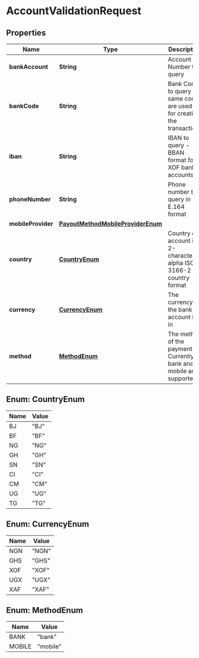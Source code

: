 

# AccountValidationRequest

## Properties

Name | Type | Description | Notes
------------ | ------------- | ------------- | -------------
**bankAccount** | **String** | Account Number to query |  [optional]
**bankCode** | **String** | Bank Code to query - same codes are used as for creating the transactions |  [optional]
**iban** | **String** | IBAN to query - BBAN format for XOF bank accounts |  [optional]
**phoneNumber** | **String** | Phone number to query in E.164 format |  [optional]
**mobileProvider** | [**PayoutMethodMobileProviderEnum**](PayoutMethodMobileProviderEnum.md) |  |  [optional]
**country** | [**CountryEnum**](#CountryEnum) | Country of account in 2-character alpha ISO 3166-2 country format | 
**currency** | [**CurrencyEnum**](#CurrencyEnum) | The currency the bank account is in | 
**method** | [**MethodEnum**](#MethodEnum) | The method of the payment. Currently bank and mobile are supported | 



## Enum: CountryEnum

Name | Value
---- | -----
BJ | &quot;BJ&quot;
BF | &quot;BF&quot;
NG | &quot;NG&quot;
GH | &quot;GH&quot;
SN | &quot;SN&quot;
CI | &quot;CI&quot;
CM | &quot;CM&quot;
UG | &quot;UG&quot;
TG | &quot;TG&quot;



## Enum: CurrencyEnum

Name | Value
---- | -----
NGN | &quot;NGN&quot;
GHS | &quot;GHS&quot;
XOF | &quot;XOF&quot;
UGX | &quot;UGX&quot;
XAF | &quot;XAF&quot;



## Enum: MethodEnum

Name | Value
---- | -----
BANK | &quot;bank&quot;
MOBILE | &quot;mobile&quot;



